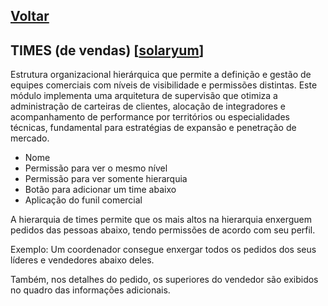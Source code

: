 [Voltar](README.md)
---

## TIMES (de vendas) [[solaryum](https://sandbox.solaryum.com.br/fotus-yfe/configuracoes/times)]

Estrutura organizacional hierárquica que permite a definição e gestão de equipes comerciais com níveis de visibilidade e
permissões distintas. Este módulo implementa uma arquitetura de supervisão que otimiza a administração de carteiras de
clientes, alocação de integradores e acompanhamento de performance por territórios ou especialidades técnicas,
fundamental para estratégias de expansão e penetração de mercado.

- Nome
- Permissão para ver o mesmo nível
- Permissão para ver somente hierarquia
- Botão para adicionar um time abaixo
- Aplicação do funil comercial

A hierarquia de times permite que os mais altos na hierarquia enxerguem pedidos das pessoas abaixo, tendo permissões de
acordo com seu perfil.

Exemplo: Um coordenador consegue enxergar todos os pedidos dos seus líderes e vendedores abaixo deles.

Também, nos detalhes do pedido, os superiores do vendedor são exibidos no quadro das informações adicionais.
